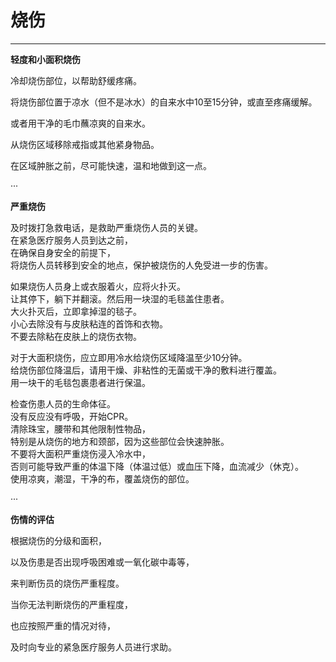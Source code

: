 # 烧伤

---

**轻度和小面积烧伤**

冷却烧伤部位，以帮助舒缓疼痛。

将烧伤部位置于凉水（但不是冰水）的自来水中10至15分钟，或直至疼痛缓解。

或者用干净的毛巾蘸凉爽的自来水。

从烧伤区域移除戒指或其他紧身物品。

在区域肿胀之前，尽可能快速，温和地做到这一点。

···

**严重烧伤**

及时拨打急救电话，是救助严重烧伤人员的关键。  
在紧急医疗服务人员到达之前，  
在确保自身安全的前提下，  
将烧伤人员转移到安全的地点，保护被烧伤的人免受进一步的伤害。

如果烧伤人员身上或衣服着火，应将火扑灭。  
让其停下，躺下并翻滚。然后用一块湿的毛毯盖住患者。  
大火扑灭后，立即拿掉湿的毯子。  
小心去除没有与皮肤粘连的首饰和衣物。  
不要去除粘在皮肤上的烧伤衣物。

对于大面积烧伤，应立即用冷水给烧伤区域降温至少10分钟。  
给烧伤部位降温后，请用干燥、非粘性的无菌或干净的敷料进行覆盖。  
用一块干的毛毯包裹患者进行保温。

检查伤患人员的生命体征。  
没有反应没有呼吸，开始CPR。  
清除珠宝，腰带和其他限制性物品，  
特别是从烧伤的地方和颈部，因为这些部位会快速肿胀。  
不要将大面积严重烧伤浸入冷水中，  
否则可能导致严重的体温下降（体温过低）或血压下降，血流减少（休克）。  
使用凉爽，潮湿，干净的布，覆盖烧伤的部位。

···

**伤情的评估**

根据烧伤的分级和面积，

以及伤患是否出现呼吸困难或一氧化碳中毒等，

来判断伤员的烧伤严重程度。

当你无法判断烧伤的严重程度，

也应按照严重的情况对待，

及时向专业的紧急医疗服务人员进行求助。


